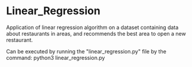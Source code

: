 # Linear_Regression
Application of linear regression algorithm on a dataset containing data about restaurants in areas, and recommends the best area to open a new restaurant.

Can be executed by running the "linear_regression.py" file by the command:
 python3 linear_regression.py
